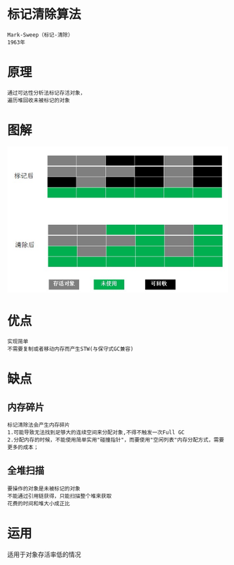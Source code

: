 

# 标记清除算法

    Mark-Sweep（标记-清除）
    1963年

# 原理

    通过可达性分析法标记存活对象，
    遍历堆回收未被标记的对象

# 图解

![](https://github.com/RodJohn/JVM/blob/master/img/gcmarksweep.jpg)
    
# 优点
    
    实现简单
    不需要复制或者移动内存而产生STW(与保守式GC兼容)     
    
# 缺点

## 内存碎片

    标记清除法会产生内存碎片  
    1.可能导致无法找到足够大的连续空间来分配对象,不得不触发一次Full GC  
    2.分配内存的时候，不能使用简单实用"碰撞指针"，而要使用"空闲列表"内存分配方式，需要更多的成本；

## 全堆扫描

    要操作的对象是未被标记的对象  
    不能通过引用链获得，只能扫描整个堆来获取 
    花费的时间和堆大小成正比
    
# 运用

 适用于对象存活率低的情况    
    


